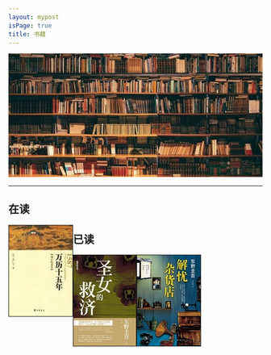 ```yaml
---
layout: mypost
isPage: true
title: 书籍
---
```

![书](/img/book.jpg)
<br/>

***
## 在读
<a href="" target=""><img src="/img/万历十五年.jpg" height="180" width="126" border="1" align="left" > </a>


## 已读
<a href="" target=""><img src="/img/剩女的救济.jpg" height="180" width="124" border="1" align="left" > </a> <a href="" target=""><img src="/img/解忧杂货店.jpg" height="180" width="126" border="1" align="left" > </a>

